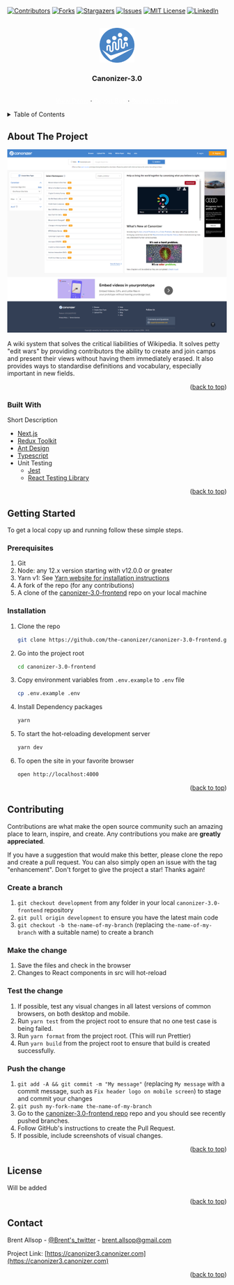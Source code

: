 
<div id="top"></div>
<!--
*** Thanks for checking out the Best-README-Template. If you have a suggestion
*** that would make this better, please fork the repo and create a pull request
*** or simply open an issue with the tag "enhancement".
*** Don't forget to give the project a star!
*** Thanks again! Now go create something AMAZING! :D
-->



<!-- PROJECT SHIELDS -->
<!--
*** I'm using markdown "reference style" links for readability.
*** Reference links are enclosed in brackets [ ] instead of parentheses ( ).
*** See the bottom of this document for the declaration of the reference variables
*** for contributors-url, forks-url, etc. This is an optional, concise syntax you may use.
*** https://www.markdownguide.org/basic-syntax/#reference-style-links
-->

[![Contributors][contributors-shield]][contributors-url]
[![Forks][forks-shield]][forks-url]
[![Stargazers][stars-shield]][stars-url]
[![Issues][issues-shield]][issues-url]
[![MIT License][license-shield]][license-url]
[![LinkedIn][linkedin-shield]][linkedin-url]





<!-- PROJECT LOGO -->
<br />
<div align="center">
  <a href="https://canonizer3.canonizer.com">
    <img src="https://github.com/shahab-ramzan/read-me/blob/main/canonizer-fav.png" alt="Logo" width='80' >
  </a>
  <h3 align="center">Canonizer-3.0</h3>

  <p align="center">
    <br />
    <a href="https://canonizer3.canonizer.com/" style="color: #FFF;">View Demo</a>
    ·
    <a href="https://github.com/the-canonizer/canonizer-3.0-frontend/issues" style="color: #FFF;">Report Bug</a>
    ·
    <a href="https://github.com/the-canonizer/canonizer-3.0-frontend/issues" style="color: #FFF;">Request Feature</a>
  </p>
</div>



<!-- TABLE OF CONTENTS -->
<details>
  <summary>Table of Contents</summary>
  <ol>
    <li>
      <a href="#about-the-project">About The Project</a>
      <ul>
        <li><a href="#built-with">Built With</a></li>
      </ul>
    </li>
    <li>
      <a href="#getting-started">Getting Started</a>
      <ul>
        <li><a href="#prerequisites">Prerequisites</a></li>
        <li><a href="#installation">Installation</a></li>
      </ul>
    </li>
    <li>
      <a href="#contributing">Contributing</a>
      <ul>
         <li><a href="#Create-a-branch">Create a branch</a></li>
      </ul>
    </li>
    <li><a href="#license">License</a></li>
    <li><a href="#contact">Contact</a></li>
  </ol>
</details>



<!-- ABOUT THE PROJECT -->
## About The Project

[![Product Name Screen Shot][product-screenshot]](https://canonizer3.canonizer.com)

A wiki system that solves the critical liabilities of Wikipedia. It solves petty "edit wars" by providing contributors the ability to create and join camps and present their views without having them immediately erased. It also provides ways to standardise definitions and vocabulary, especially important in new fields.



<p align="right">(<a href="#top">back to top</a>)</p>



### Built With

Short Description

* [Next.js](https://nextjs.org/)
* [Redux Toolkit](https://redux-toolkit.js.org/)
* [Ant Design](https://ant.design/)
* [Typescript](https://www.typescriptlang.org/)
* Unit Testing
  * [Jest](https://jestjs.io/)
  * [React Testing Library](https://testing-library.com/docs/react-testing-library/intro)

<p align="right">(<a href="#top">back to top</a>)</p>



<!-- GETTING STARTED -->
## Getting Started

To get a local copy up and running follow these simple steps.

### Prerequisites

1. Git
2. Node: any 12.x version starting with v12.0.0 or greater
3. Yarn v1: See [Yarn website for installation instructions](https://classic.yarnpkg.com/en/docs/install/#mac-stable)
4. A fork of the repo (for any contributions)
5. A clone of the [canonizer-3.0-frontend](https://github.com/the-canonizer/canonizer-3.0-frontend) repo on your local machine

### Installation

1. Clone the repo
   ```sh
   git clone https://github.com/the-canonizer/canonizer-3.0-frontend.git
   ```
2. Go into the project root
   ```sh
   cd canonizer-3.0-frontend
   ```
3. Copy environment variables from `.env.example` to `.env` file
   ```sh
   cp .env.example .env
   ```
4. Install Dependency packages
   ```sh
   yarn
   ```
5.  To start the hot-reloading development server
    ```sh
    yarn dev
    ```
6. To open the site in your favorite browser
    ```sh
    open http://localhost:4000
    ```

<p align="right">(<a href="#top">back to top</a>)</p>



<!-- USAGE EXAMPLES -->






<!-- CONTRIBUTING -->
## Contributing

Contributions are what make the open source community such an amazing place to learn, inspire, and create. Any contributions you make are **greatly appreciated**.

If you have a suggestion that would make this better, please clone the repo and create a pull request. You can also simply open an issue with the tag "enhancement".
Don't forget to give the project a star! Thanks again!

### Create a branch
1. `git checkout development` from any folder in your local `canonizer-3.0-frontend` repository
2. `git pull origin development` to ensure you have the latest main code
3. `git checkout -b the-name-of-my-branch` (replacing `the-name-of-my-branch` with a suitable name) to create a branch

<!-- 
1. Clone the Project
2. Create your Feature Branch (`git checkout -b feature/AmazingFeature`)
3. Pretiffy the code for standard indendation (`npm run format`)
4. Make sure no one test case is being failed (`npm run test`)
5. Make sure Build is created successfuly (`npm run build`)
6. Commit your Changes (`git commit -m 'Add some AmazingFeature'`)
7. Push to the Branch (`git push origin feature/AmazingFeature`)
8. Open a Pull Request
 -->
 
 ###  Make the change
1. Save the files and check in the browser
2. Changes to React components in src will hot-reload



 ###  Test the change
1. If possible, test any visual changes in all latest versions of common browsers, on both desktop and mobile.
2. Run `yarn test` from the project root to ensure that no one test case is being failed.
3. Run `yarn format` from the project root. (This will run Prettier)
4. Run `yarn build` from the project root to ensure that build is created successfully. 



 ###  Push the change
1. `git add -A && git commit -m "My message"` (replacing `My message` with a commit message, such as `Fix header logo on mobile screen`) to stage and commit your changes
2. `git push my-fork-name the-name-of-my-branch`
3. Go to the [canonizer-3.0-frontend repo](https://github.com/the-canonizer/canonizer-3.0-frontend) repo and you should see recently pushed branches.
4. Follow GitHub's instructions to create the Pull Request.
5. If possible, include screenshots of visual changes. 
 
<p align="right">(<a href="#top">back to top</a>)</p>




<!-- LICENSE -->
## License
Will be added
<!-- 
Distributed under the MIT License. See `LICENSE.txt` for more information.
 -->
<p align="right">(<a href="#top">back to top</a>)</p>



<!-- CONTACT -->
## Contact

Brent Allsop - [@Brent's_twitter](https://twitter.com/your_username) - brent.allsop@gmail.com

Project Link: [https://canonizer3.canonizer.com](https://canonizer3.canonizer.com)
<p align="right">(<a href="#top">back to top</a>)</p>




<!-- MARKDOWN LINKS & IMAGES -->
<!-- https://www.markdownguide.org/basic-syntax/#reference-style-links -->
[contributors-shield]: https://img.shields.io/github/contributors/othneildrew/Best-README-Template.svg?style=for-the-badge
[contributors-url]: https://github.com/othneildrew/Best-README-Template/graphs/contributors
[forks-shield]: https://img.shields.io/github/forks/othneildrew/Best-README-Template.svg?style=for-the-badge
[forks-url]: https://github.com/the-canonizer/canonizer-3.0-frontend/network/members
[stars-shield]: https://img.shields.io/github/stars/othneildrew/Best-README-Template.svg?style=for-the-badge
[stars-url]: https://github.com/the-canonizer/canonizer-3.0-frontend/stargazers
[issues-shield]: https://img.shields.io/github/issues/othneildrew/Best-README-Template.svg?style=for-the-badge
[issues-url]: https://github.com/othneildrew/Best-README-Template/issues
[license-shield]: https://img.shields.io/github/license/othneildrew/Best-README-Template.svg?style=for-the-badge
[license-url]: https://github.com/othneildrew/Best-README-Template/blob/master/LICENSE.txt
[linkedin-shield]: https://img.shields.io/badge/-LinkedIn-black.svg?style=for-the-badge&logo=linkedin&colorB=555
[linkedin-url]: https://linkedin.com/in/othneildrew
[product-screenshot]: https://github.com/shahab-ramzan/read-me/blob/main/Canonizer%20(1).png
